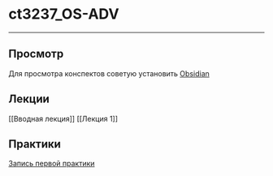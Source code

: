 # ct3237_OS-ADV

---

## Просмотр
Для просмотра конспектов советую установить [Obsidian](https://obsidian.md)

## Лекции
[[Вводная лекция]]
[[Лекция 1]]

## Практики
[Запись первой практики](https://youtu.be/0APe_Lu-kLA)

